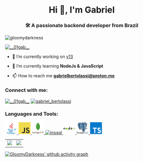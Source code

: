 

<h1 align="center">Hi 👋, I'm Gabriel</h1>
<h3 align="center">🛠 A passionate backend developer from Brazil</h3>

<p align="left"> <img src="https://komarev.com/ghpvc/?username=gloomydarkness&label=Profile%20views&color=00fffb&style=plastic" alt="gloomydarkness" /> </p>

<p align="left"> <a href="https://twitter.com/__01gab__" target="blank"><img src="https://img.shields.io/twitter/follow/__01gab__?logo=twitter&style=for-the-badge" alt="__01gab__" /></a> </p>

- 🔭 I’m currently working on [v13](https://github.com/GloomyDarkness/V13)

- 🌱 I’m currently learning **NodeJs & JavaScript**

- 📫 How to reach me **gabrielbertolassi@proton.me**

<h3 align="left">Connect with me:</h3>
<p align="left">
<a href="https://twitter.com/__01gab__" target="blank"><img align="center" src="https://raw.githubusercontent.com/rahuldkjain/github-profile-readme-generator/master/src/images/icons/Social/twitter.svg" alt="__01gab__" height="30" width="40" /></a>
<a href="https://instagram.com/gabriel_bertolassi" target="blank"><img align="center" src="https://raw.githubusercontent.com/rahuldkjain/github-profile-readme-generator/master/src/images/icons/Social/instagram.svg" alt="gabriel_bertolassi" height="30" width="40" /></a>
</p>

<tr>
    <td>
<h3 align="left">Languages and Tools:</h3>
<p align="left"> <a href="https://www.java.com" target="_blank" rel="noreferrer"> <img src="https://raw.githubusercontent.com/devicons/devicon/master/icons/java/java-original.svg" alt="java" width="40" height="40"/> </a> <a href="https://developer.mozilla.org/en-US/docs/Web/JavaScript" target="_blank" rel="noreferrer"> <img src="https://raw.githubusercontent.com/devicons/devicon/master/icons/javascript/javascript-original.svg" alt="javascript" width="40" height="40"/> </a> <a href="https://www.mongodb.com/" target="_blank" rel="noreferrer"> <img src="https://raw.githubusercontent.com/devicons/devicon/master/icons/mongodb/mongodb-original-wordmark.svg" alt="mongodb" width="40" height="40"/> </a> <a href="https://www.microsoft.com/en-us/sql-server" target="_blank" rel="noreferrer"> <img src="https://www.svgrepo.com/show/303229/microsoft-sql-server-logo.svg" alt="mssql" width="40" height="40"/> </a> <a href="https://nodejs.org" target="_blank" rel="noreferrer"> <img src="https://raw.githubusercontent.com/devicons/devicon/master/icons/nodejs/nodejs-original-wordmark.svg" alt="nodejs" width="40" height="40"/> </a> <a href="https://www.postgresql.org" target="_blank" rel="noreferrer"> <img src="https://raw.githubusercontent.com/devicons/devicon/master/icons/postgresql/postgresql-original-wordmark.svg" alt="postgresql" width="40" height="40"/> </a> <a href="https://www.typescriptlang.org/" target="_blank" rel="noreferrer"> <img src="https://raw.githubusercontent.com/devicons/devicon/master/icons/typescript/typescript-original.svg" alt="typescript" width="40" height="40"/> </a> </p>
    </td>
  </tr>
  
<table>
  <tbody><tr>
    <td>
        <a target="_blank" rel="noopener noreferrer" href="https://camo.githubusercontent.com/39e5fb98db953ad5966429ebc9a301f08cea2e667406fe7008e8a583ca1af822/68747470733a2f2f6769746875622d726561646d652d73746174732e76657263656c2e6170702f6170692f3f757365726e616d653d35616e746f732673686f775f69636f6e733d74727565267469746c655f636f6c6f723d35333942463526746578745f636f6c6f723d3966396639662662675f636f6c6f723d303030303030303026686964655f626f726465723d747275652669636f6e5f636f6c6f723d35333942463526686964655f7469746c653d7472756526636f756e745f707269766174653d74727565"><img src="https://camo.githubusercontent.com/39e5fb98db953ad5966429ebc9a301f08cea2e667406fe7008e8a583ca1af822/68747470733a2f2f6769746875622d726561646d652d73746174732e76657263656c2e6170702f6170692f3f757365726e616d653d35616e746f732673686f775f69636f6e733d74727565267469746c655f636f6c6f723d35333942463526746578745f636f6c6f723d3966396639662662675f636f6c6f723d303030303030303026686964655f626f726465723d747275652669636f6e5f636f6c6f723d35333942463526686964655f7469746c653d7472756526636f756e745f707269766174653d74727565" data-canonical-src="https://github-readme-stats.vercel.app/api/?username=GloomyDarkness&amp;show_icons=true&amp;title_color=539BF5&amp;text_color=9f9f9f&amp;bg_color=00000000&amp;hide_border=true&amp;icon_color=539BF5&amp;hide_title=true&amp;count_private=true" style="max-width: 100%;"></a>
    </td>
      <td>
        <a target="_blank" rel="noopener noreferrer" href="https://camo.githubusercontent.com/ec92539cd73cdec10a3c48840e7940010680a8a31ff2c7e92a4cf2e0d80cc7e7/68747470733a2f2f6769746875622d726561646d652d73746174732e76657263656c2e6170702f6170692f746f702d6c616e67732f3f757365726e616d653d35616e746f732673686f775f69636f6e733d74727565267469746c655f636f6c6f723d35333942463526746578745f636f6c6f723d3966396639662662675f636f6c6f723d303030303030303026686964655f626f726465723d747275652669636f6e5f636f6c6f723d303030303030303026636f756e745f707269766174653d74727565"><img src="https://camo.githubusercontent.com/ec92539cd73cdec10a3c48840e7940010680a8a31ff2c7e92a4cf2e0d80cc7e7/68747470733a2f2f6769746875622d726561646d652d73746174732e76657263656c2e6170702f6170692f746f702d6c616e67732f3f757365726e616d653d35616e746f732673686f775f69636f6e733d74727565267469746c655f636f6c6f723d35333942463526746578745f636f6c6f723d3966396639662662675f636f6c6f723d303030303030303026686964655f626f726465723d747275652669636f6e5f636f6c6f723d303030303030303026636f756e745f707269766174653d74727565" data-canonical-src="https://github-readme-stats.vercel.app/api/top-langs/?username=GloomyDarkness&amp;show_icons=true&amp;title_color=539BF5&amp;text_color=9f9f9f&amp;bg_color=00000000&amp;hide_border=true&amp;icon_color=00000000&amp;count_private=true" style="max-width: 100%;"></a>
    </td>
  </tr>
</tbody></table>
<p dir="auto"><a href="https://github.com/ashutosh00710/github-readme-activity-graph"><img src="https://camo.githubusercontent.com/1380ceb27177703a4a8561a7cd9925d6d92f632a8786fcc17cff1251bea68a2c/68747470733a2f2f61637469766974792d67726170682e6865726f6b756170702e636f6d2f67726170683f757365726e616d653d35616e746f7326637573746f6d5f7469746c653d436f6e747269627574696f6e25323047726170682662675f636f6c6f723d303030303030303026617265615f636f6c6f723d35333942463526636f6c6f723d396639663966266c696e653d35333942463526706f696e743d35333942463526617265613d7472756526686964655f626f726465723d74727565" alt="GloomyDarkness' github activity graph" data-canonical-src="https://activity-graph.herokuapp.com/graph?username=GloomyDarkness&amp;custom_title=Contribution%20Graph&amp;bg_color=00000000&amp;area_color=539BF5&amp;color=9f9f9f&amp;line=539BF5&amp;point=539BF5&amp;area=true&amp;hide_border=true" style="max-width: 100%;"></a></p>
